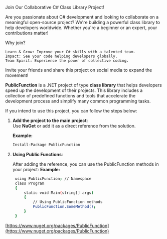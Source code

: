 Join Our Collaborative C# Class Library Project!

Are you passionate about C# development and looking to collaborate on a meaningful open-source project? We're building a powerful class library to help developers worldwide. Whether you're a beginner or an expert, your contributions matter!

Why join?

    Learn & Grow: Improve your C# skills with a talented team.
    Impact: See your code helping developers globally.
    Team Spirit: Experience the power of collective coding.

Invite your friends and share this project on social media to expand the movement!



**PublicFunction** is a .NET project of type **class library** that helps developers speed up the development of their projects. This library includes a collection of predefined functions and tools that accelerate the development process and simplify many common programming tasks.

If you intend to use this project, you can follow the steps below:

1. **Add the project to the main project**:  
   Use **NuGet** or add it as a direct reference from the solution.

   **Example:**
   ```bash
   Install-Package PublicFunction
2. **Using Public Functions**:
   
    After adding the reference, you can use the PublicFunction methods in your project:
   **Example:**
   ```bash
    using PublicFunction; // Namespace 
    class Program
    {
        static void Main(string[] args)
        {
            // Using PublicFunction methods
            PublicFunction.SomeMethod();
        }
    }

[https://www.nuget.org/packages/PublicFunction](https://www.nuget.org/packages/PublicFunction)

   
